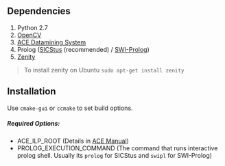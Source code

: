 ## Dependencies
1. Python 2.7
1. [OpenCV](http://opencv.org/releases.html)
2. [ACE Datamining System](https://dtai.cs.kuleuven.be/ACE/)
3. Prolog ([SICStus](https://sicstus.sics.se/) (recommended) / [SWI-Prolog](http://www.swi-prolog.org/Download.html))
4. [Zenity](https://github.com/GNOME/zenity)
> To install zenity on Ubuntu
> `sudo apt-get install zenity`

## Installation
 Use `cmake-gui` or `ccmake` to set build options.
 
 ##### Required Options:
 * ACE_ILP_ROOT (Details in [ACE Manual](https://dtai.cs.kuleuven.be/ACE/doc/ACEuser-1.2.16.pdf))
 * PROLOG_EXECUTION_COMMAND (The command that runs interactive prolog shell. Usually its `prolog` for SICStus and `swipl` for SWI-Prolog)
